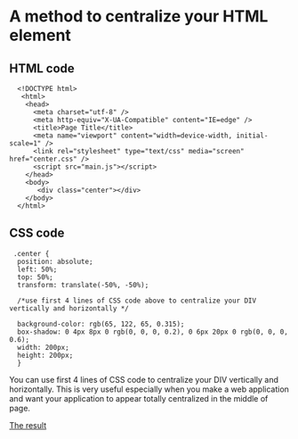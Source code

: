 # A method to centralize your HTML element

## HTML code

      <!DOCTYPE html>
       <html>
        <head>
          <meta charset="utf-8" />
          <meta http-equiv="X-UA-Compatible" content="IE=edge" />
          <title>Page Title</title>
          <meta name="viewport" content="width=device-width, initial-scale=1" />
          <link rel="stylesheet" type="text/css" media="screen" href="center.css" />
          <script src="main.js"></script>
        </head>
        <body>
           <div class="center"></div>
        </body>
      </html>

## CSS code

     .center {
      position: absolute;
      left: 50%;
      top: 50%;
      transform: translate(-50%, -50%);

      /*use first 4 lines of CSS code above to centralize your DIV vertically and horizontally */

      background-color: rgb(65, 122, 65, 0.315);
      box-shadow: 0 4px 8px 0 rgb(0, 0, 0, 0.2), 0 6px 20px 0 rgb(0, 0, 0, 0.6);
      width: 200px;
      height: 200px;
      }

You can use first 4 lines of CSS code to centralize your DIV vertically and horizontally.
This is very useful especially when you make a web application and want your application
to appear totally centralized in the middle of page.

[The result](https://center-everything.glitch.me)

